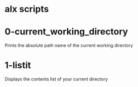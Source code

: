 # alx scripts
# 0-current_working_directory 
Prints the absolute path name of the current working directory

# 1-listit
Displays the contents list of your current directory

